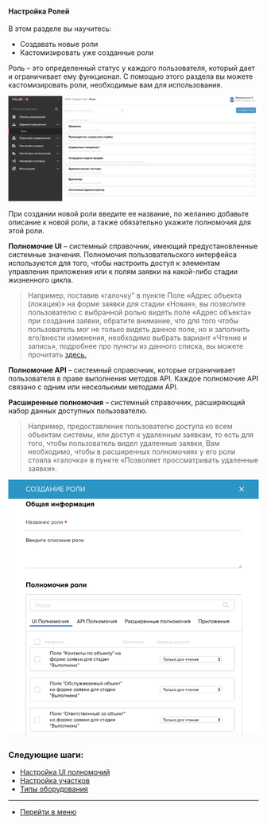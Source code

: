 #### Настройка Ролей
В этом разделе вы научитесь:
- Создавать новые роли
- Кастомизировать уже созданные роли

Роль – это определенный статус у каждого пользователя, который дает и ограничивает ему функционал. С помощью этого раздела вы можете кастомизировать роли, необходимые вам для использования.

![Role1](/attachments/images/FAQ/ADMIN/Roles/role1.png)

При создании новой роли введите ее название, по желанию добавьте описание к новой роли, а также обязательно укажите полномочия для этой роли.

**Полномочие UI** – системный справочник, имеющий предустановленные системные значения. Полномочия пользовательского интерфейса используются для того, чтобы настроить доступ к элементам управления приложения или к полям заявки на какой-либо стадии жизненного цикла.
> Например, поставив «галочку" в пункте Поле «Адрес объекта (локация)» на форме заявки для стадии «Новая», вы позволите пользователю с выбранной ролью видеть поле «Адрес объекта» при создании заявки, обратите внимание, что для того чтобы пользователь мог не только видеть данное поле, но и заполнить его/внести изменения, необходимо выбрать вариант «Чтение и запись», подробнее про пункты из данного списка, вы можете прочитать [здесь.](https://wiki.hubex.ru/docs/FAQ/RU/admin/ElementsOfInterface.html)

**Полномочие API** – системный справочник, которые ограничивает пользователя в праве выполнения методов API. Каждое полномочие API связано с одним или несколькими методами API.

**Расширенные полномочия** – системный справочник, расширяющий набор данных доступных пользователю.
> Например, предоставление пользователю доступа ко всем объектам системы, или доступ к удаленным заявкам, то есть для того, чтобы пользователь видел удаленные заявки, Вам необходимо, чтобы в расширенных полномочиях у его роли стояла «галочка» в пункте «Позволяет проссматривать удаленные заявки».

![Role2](/attachments/images/FAQ/ADMIN/Roles/role2.png)



### Следующие шаги:
- [Настройка UI полномочий](./UI_Permissions.md)
- [Настройка участков](./Places.md)
- [Типы оборудования](./ObjectsType.md)



____
- [Перейти в меню](http://wiki.hubex.ru)
